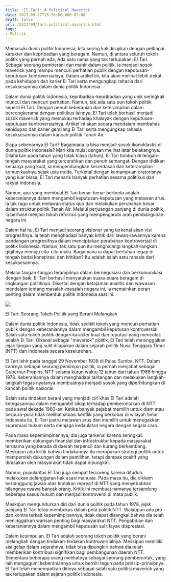 ```yaml
---
title: 'El Tari: A Political Maverick'
date: 2023-09-27T15:56:00.000-07:00
draft: false
url: /2023/09/tari-political-maverick.html
tags: 
- Politik
---
```



Memasuki dunia politik Indonesia, kita sering kali disajikan dengan pelbagai karakter dan kepribadian yang beragam. Namun, di antara seluruh tokoh politik yang pernah ada, Ada satu nama yang tak terlupakan: El Tari. Sebagai seorang pemberani dan mahir dalam politik, ia menjadi sosok maverick yang mampu mencuri perhatian publik dengan keputusan-keputusan kontroversialnya. Dalam artikel ini, kita akan melihat lebih dekat pada kehidupan dan karier El Tari serta mengungkap rahasia dari kesuksesannya dalam dunia politik Indonesia.

  

 

Dalam dunia politik Indonesia, kepribadian-kepribadian yang unik seringkali muncul dan mencuri perhatian. Namun, tak ada satu pun tokoh politik seperti El Tari. Dengan penuh keberanian dan keterampilan dalam bercengkerama dengan politikus lainnya, El Tari telah berhasil menjadi sosok maverick yang memukau terhadap khalayak dengan keputusan-keputusan kontroversialnya. Artikel ini akan secara mendalam membahas kehidupan dan karier gemilang El Tari serta mengungkap rahasia kesuksesannya dalam kancah politik Tanah Air.

  

Siapa sebenarnya El Tari? Bagaimana ia bisa menjadi sosok ikonoklastis di dunia politik Indonesia? Mari kita mulai dengan melihat latar belakangnya. Dilahirkan pada tahun yang tidak biasa (tahun), El Tari tumbuh di tengah-tengah masyarakat yang tercerahkan dan penuh semangat. Dengan didikan keluarga yang kuat, ia mengembangkan kecerdasan dan keterampilan komunikasinya sejak usia muda. Terkenal dengan kemampuan oratorisnya yang luar biasa, El Tari menarik banyak perhatian sesama politikus dan rakyat Indonesia.

  

Namun, apa yang membuat El Tari benar-benar berbeda adalah keberaniannya dalam mengambil keputusan-keputusan yang melawan arus. Ia tak ragu untuk melawan status quo dan melakukan perubahan besar dalam struktur politik Tanah Air. Melalui perjuangan panjang di dunia politik, ia berhasil menjadi tokoh reformis yang mempengaruhi arah pembangunan negara ini.

  

Dalam hal itu, El Tari menjadi seorang visioner yang terkenal akan visi progresifnya. Ia telah menghadapi banyak kritik dari lawan-lawannya karena pandangan progresifnya dalam menciptakan perubahan kontroversial di politik Indonesia. Namun, tak satu pun itu menghalangi langkah-langkah gigihnya menuju cita-cita mulia. Bagaimana ia dapat bertahan tegap di tengah badai konspirasi dan kritikan? Itu adalah salah satu rahasia dari kesuksesannya.

  

Melalui tangan-tangan terampilnya dalam bernegosiasi dan berkomunikasi dengan baik, El Tari berhasil menyatukan suara-suara beragam di lingkungan politiknya. Disertai dengan ketajaman analitis dan wawasan mendalam tentang masalah-masalah negara ini, ia memainkan peran penting dalam membentuk politik Indonesia saat ini.

 

![](https://cdn-2.tstatic.net/kupang/foto/bank/images/danlanud-el-tari-kupang-kolonel-pnb-jorry-s-kolay-sip_20170427_100726.jpg)

  

El Tari: Seorang Tokoh Politik yang Berani Melangkah

  

Dalam dunia politik Indonesia, tidak sedikit tokoh yang mencuri perhatian publik dengan keberaniannya dalam mengambil keputusan kontroversial. Salah satu tokoh politik dengan karakter kuat dan reputasi yang mencolok adalah El Tari. Dikenal sebagai "maverick" politik, El Tari telah meninggalkan jejak tangan yang sulit dilupakan dalam sejarah politik Nusa Tenggara Timur (NTT) dan Indonesia secara keseluruhan.

  

El Tari lahir pada tanggal 29 November 1938 di Pulau Sumba, NTT. Dalam karirnya sebagai seorang pemimpin politik, ia pernah menjabat sebagai Gubernur Propinsi NTT selama kurun waktu 12 tahun dari tahun 1966 hingga 1978. Keberaniannya dalam menghadapi tantangan dan melakukan langkah-langkah tegas nyatanya membuatnya menjadi sosok yang diperhitungkan di kancah politik nasional.

  

Salah satu tindakan berani yang menjadi ciri khas El Tari adalah ketegasannya dalam mengambil sikap terhadap pemberontakan di NTT pada awal dekade 1960-an. Ketika banyak pejabat memilih untuk diam atau berpura-pura tidak melihat situasi konflik yang berkobar di wilayah timur Indonesia itu, El Tari justru melawan arus dan memilih untuk menegakkan supremasi hukum serta menjaga kedaulatan negara dengan segala cara.

  

Pada masa kepemimpinannya, dia juga terkenal karena seringkali memberikan dukungan finansial dan infrastruktur kepada masyarakat terutama yang berada di daerah terpencil dan kurang berkembang. Meskipun ada kritik bahwa tindakannya itu merupakan strategi politik untuk memperoleh dukungan dalam pemilihan, tetapi dampak positif yang dirasakan oleh masyarakat tidak dapat dipungkiri.

  

Namun, popularitas El Tari juga sempat tercoreng karena dituduh melakukan pelanggaran hak asasi manusia. Pada masa itu, dia diklaim bertanggung jawab atas tindakan represif di NTT yang menyebabkan hilangnya nyawa banyak orang. Kritik ini membuat namanya tersandung beberapa kasus hukum dan menjadi kontroversi di mata publik.

  

Meskipun mengundurkan diri dari dunia politik pada tahun 1978, jejak panjang El Tari tetap membekas dalam peta politik NTT. Walaupun ada pro dan kontra terkait kepemimpinannya, tidak dapat disangkal bahwa dia telah meninggalkan warisan penting bagi masyarakat NTT. Pengabdian dan keberaniannya dalam mengambil keputusan sulit layak diapresiasi.

  

Dalam kesimpulan, El Tari adalah seorang tokoh politik yang berani melangkah dengan tindakan-tindakan kontroversialnya. Meskipun memiliki sisi gelap dalam sejarahnya, tidak bisa dipungkiri bahwa dia telah memberikan kontribusi signifikan bagi pembangunan daerah NTT. Sementara beberapa orang melihatnya sebagai seorang pemberontak, yang lain mengagumi keberaniannya untuk berdiri teguh pada prinsip-prinsipnya. El Tari telah menempatkan dirinya sebagai salah satu politisi maverick yang tak terlupakan dalam sejarah politik Indonesia.